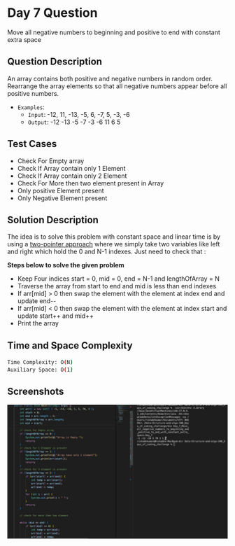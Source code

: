
# Day 7 Question

Move all negative numbers to beginning and positive to end with constant extra space

## Question Description

An array contains both positive and negative numbers in random order. Rearrange the array elements so that all negative numbers appear before all positive numbers.

 - `Examples`:
   - `Input`: -12, 11, -13, -5, 6, -7, 5, -3, -6
   - `Output`: -12 -13 -5 -7 -3 -6 11 6 5
## Test Cases

- Check For Empty array
- Check If Array contain only 1 Element
- Check If Array contain only 2 Element
- Check For More then two element present in Array
- Only positive Element present
- Only Negative Element present



## Solution Description 

The idea is to solve this problem with constant space and linear time is by using a [two-pointer  approach](https://www.geeksforgeeks.org/two-pointers-technique/)
where we simply take two variables like left and right which hold the 0 and N-1 indexes. Just need to check that :

 **Steps below to solve the given problem**

- Keep Four indices start = 0, mid = 0, end = N-1 and lengthOfArray = N
- Traverse the array from start to end and mid is less than end indexes
- If arr[mid] > 0 then swap the element with the element at index  end and update end--
- If arr[mid] < 0 then swap the element with the element at index start and update start++ and mid++
- Print the array


## Time and Space Complexity



```bash
Time Complexity: O(N)
Auxiliary Space: O(1)
```

## Screenshots

![Solution Screenshot](/ProgramSS/Solution7.jpg)

